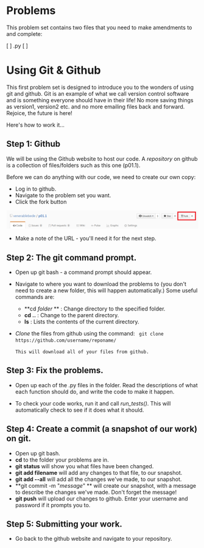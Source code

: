 # Problems

This problem set contains two files that you need to make amendments to
and complete:

[ ] .py
[ ] 

# Using Git & Github

This first problem set is designed to introduce you to the wonders
of using git and github. Git is an example of what we call version
control software and is something everyone should have in their life!
No more saving things as version1, version2 etc. and no more emailing
files back and forward.  Rejoice, the future is here!

Here's how to work it...

## Step 1: Github

We will be using the Github website to host our code. A *repository* on
github is a collection of files/folders such as this one (p01.1).

Before we can do anything with our code, we need to create our own copy:
  * Log in to github.
  * Navigate to the problem set you want.
  * Click the fork button

  ![Fork](/images/fork.png)

  * Make a note of the URL - you'll need it for the next step.

## Step 2: The git command prompt.

  * Open up git bash - a command prompt should appear.
  * Navigate to where you want to download the problems to (you don't need to create a new folder, this will happen automatically.)  Some useful commands are:
    -  **cd *folder* ** : Change directory to the specified folder.
    -  **cd ..** : Change to the parent directory.
    -  **ls** : Lists the contents of the current directory.


  * *Clone* the files from github using the command:
        ``` 
            git clone https://github.com/username/reponame/ 
        ```

        This will download all of your files from github.


## Step 3: Fix the problems.

  * Open up each of the .py files in the folder.  Read the descriptions
    of what each function should do, and write the code to make it happen.

  * To check your code works, run it and call *run_tests()*.  This will automatically
    check to see if it does what it should.


## Step 4: Create a commit (a snapshot of our work) on git.

  * Open up git bash.
  * **cd** to the folder your problems are in.
  * **git status** will show you what files have been changed.
  * **git add filename** will add any changes to that file, to our snapshot.
  * **git add --all** will add all the changes we've made, to our snapshot.
  * **git commit -m "*message*" ** will create our snapshot, with a message to
    describe the changes we've made.  Don't forget the message!
  * **git push** will upload our changes to github.  Enter your username and password
    if it prompts you to.


## Step 5: Submitting your work.

  * Go back to the github website and navigate to your repository.


        
  
